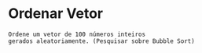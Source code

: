 # Ordenar Vetor

```
Ordene um vetor de 100 números inteiros 
gerados aleatoriamente. (Pesquisar sobre Bubble Sort)
```



